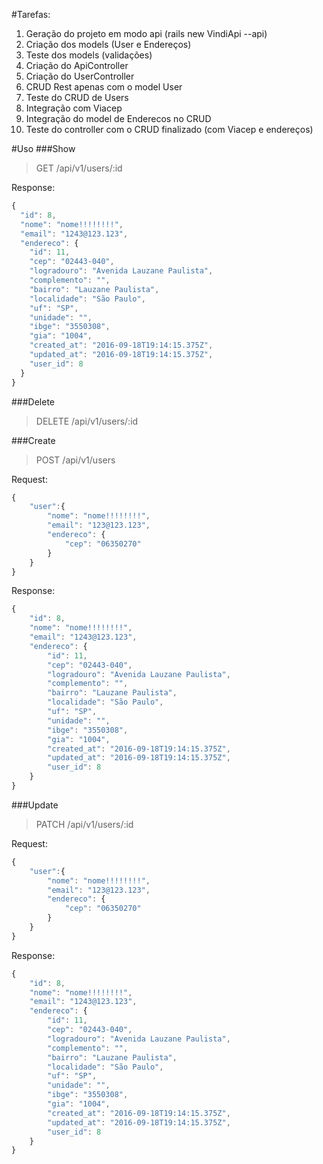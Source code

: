 #Tarefas:
1. Geração do projeto em modo api (rails new VindiApi --api)
2. Criação dos models (User e Endereços)
3. Teste dos models (validações)
4. Criação do ApiController
5. Criação do UserController
6. CRUD Rest apenas com o model User
7. Teste do CRUD de Users
8. Integração com Viacep
9. Integração do model de Enderecos no CRUD
10. Teste do controller com o CRUD finalizado (com Viacep e endereços)

#Uso
###Show
>GET /api/v1/users/:id

Response:
```javascript
{
  "id": 8,
  "nome": "nome!!!!!!!!",
  "email": "1243@123.123",
  "endereco": {
    "id": 11,
    "cep": "02443-040",
    "logradouro": "Avenida Lauzane Paulista",
    "complemento": "",
    "bairro": "Lauzane Paulista",
    "localidade": "São Paulo",
    "uf": "SP",
    "unidade": "",
    "ibge": "3550308",
    "gia": "1004",
    "created_at": "2016-09-18T19:14:15.375Z",
    "updated_at": "2016-09-18T19:14:15.375Z",
    "user_id": 8
  }
}
```

###Delete
>DELETE /api/v1/users/:id

###Create
>POST /api/v1/users

Request:
```javascript
{
	"user":{
		"nome": "nome!!!!!!!!", 
		"email": "123@123.123", 
		"endereco": {
			"cep": "06350270" 
		}
	}
}
```

Response:
```javascript
{
    "id": 8,
    "nome": "nome!!!!!!!!",
    "email": "1243@123.123",
    "endereco": {
        "id": 11,
        "cep": "02443-040",
        "logradouro": "Avenida Lauzane Paulista",
        "complemento": "",
        "bairro": "Lauzane Paulista",
        "localidade": "São Paulo",
        "uf": "SP",
        "unidade": "",
        "ibge": "3550308",
        "gia": "1004",
        "created_at": "2016-09-18T19:14:15.375Z",
        "updated_at": "2016-09-18T19:14:15.375Z",
        "user_id": 8
    }
}
```

###Update
>PATCH /api/v1/users/:id

Request:
```javascript
{
	"user":{
		"nome": "nome!!!!!!!!", 
		"email": "123@123.123", 
		"endereco": {
			"cep": "06350270" 
		}
	}
}
```

Response:
```javascript
{
    "id": 8,
    "nome": "nome!!!!!!!!",
    "email": "1243@123.123",
    "endereco": {
        "id": 11,
        "cep": "02443-040",
        "logradouro": "Avenida Lauzane Paulista",
        "complemento": "",
        "bairro": "Lauzane Paulista",
        "localidade": "São Paulo",
        "uf": "SP",
        "unidade": "",
        "ibge": "3550308",
        "gia": "1004",
        "created_at": "2016-09-18T19:14:15.375Z",
        "updated_at": "2016-09-18T19:14:15.375Z",
        "user_id": 8
    }
}
```
